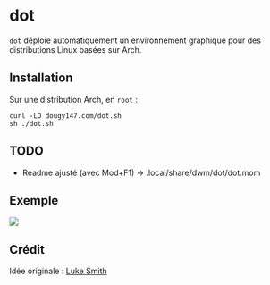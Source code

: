 # dot

`dot` déploie automatiquement un environnement graphique pour des distributions Linux basées sur Arch.

## Installation

Sur une distribution Arch, en `root` :

```
curl -LO dougy147.com/dot.sh
sh ./dot.sh
```

## TODO

- Readme ajusté (avec Mod+F1) -> .local/share/dwm/dot/dot.mom

## Exemple

![](https://dougy147.com/images/dot.gif)

## Crédit

Idée originale : [Luke Smith](https://github.com/LukeSmithxyz/voidrice)
